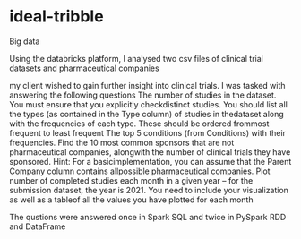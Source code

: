 # ideal-tribble
Big data

Using the databricks platform, I analysed two csv files of clinical trial datasets and pharmaceutical companies

my client wished to gain further insight into clinical trials. I was tasked with answering the following questions
The number of studies in the dataset. You must ensure that you explicitly checkdistinct studies.
You should list all the types (as contained in the Type column) of studies in thedataset along with the frequencies of each type. These should be ordered frommost frequent to least frequent
The top 5 conditions (from Conditions) with their frequencies.
Find the 10 most common sponsors that are not pharmaceutical companies, alongwith the number of clinical trials they have sponsored. Hint: For a basicimplementation, you can assume that the Parent Company column contains allpossible pharmaceutical companies.
Plot number of completed studies each month in a given year – for the submission dataset, the year is 2021. You need to include your visualization as well as a tableof all the values you have plotted for each month

The qustions were answered once in Spark SQL and twice in PySpark RDD and DataFrame
